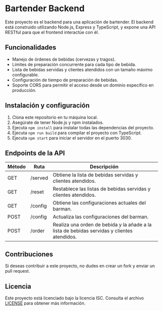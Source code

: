 # Bartender Backend

Este proyecto es el backend para una aplicación de bartender. El backend está construido utilizando Node.js, Express y TypeScript, y expone una API RESTful para que el frontend interactúe con él.

## Funcionalidades

- Manejo de órdenes de bebidas (cervezas y tragos).
- Límites de preparación concurrente para cada tipo de bebida.
- Lista de bebidas servidas y clientes atendidos con un tamaño máximo configurable.
- Configuración de tiempo de preparación de bebidas.
- Soporte CORS para permitir el acceso desde un dominio específico en producción.

## Instalación y configuración

1. Clona este repositorio en tu máquina local.
2. Asegúrate de tener Node.js y npm instalados.
3. Ejecuta `npm install` para instalar todas las dependencias del proyecto.
4. Ejecuta `npm run build` para compilar el proyecto con TypeScript.
5. Ejecuta `npm start` para iniciar el servidor en el puerto 3030.

## Endpoints de la API

| Método | Ruta        | Descripción                                                         |
| ------ | ----------- | ------------------------------------------------------------------- |
| GET    | /served     | Obtiene la lista de bebidas servidas y clientes atendidos.          |
| GET    | /reset      | Restablece las listas de bebidas servidas y clientes atendidos.     |
| GET    | /config     | Obtiene las configuraciones actuales del barman.                    |
| POST   | /config     | Actualiza las configuraciones del barman.                           |
| POST   | /order      | Realiza una orden de bebida y la añade a la lista de bebidas servidas y clientes atendidos. |

## Contribuciones

Si deseas contribuir a este proyecto, no dudes en crear un fork y enviar un pull request.

## Licencia

Este proyecto está licenciado bajo la licencia ISC. Consulta el archivo [LICENSE](LICENSE) para obtener más información.
